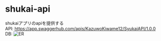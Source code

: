 # shukai-api
shukaiアプリのapiを提供する  
API: https://app.swaggerhub.com/apis/KazuwoKiwame12/SyukaiAPI/1.0.0  
DB: ![ER](https://user-images.githubusercontent.com/39262724/111907927-a69f8180-8a9a-11eb-93fb-2bc7d55e1170.png)


